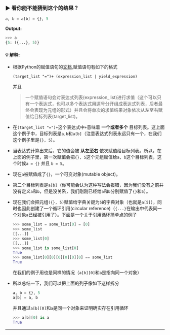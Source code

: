 ### ▶ 看你能不能猜到这个的结果？

```py
a, b = a[b] = {}, 5
```

**Output:**
```py
>>> a
{5: ({...}, 5)}
```

#### :bulb: 解释:

* 根据Python的赋值语句的[文档](https://docs.python.org/3.7/reference/simple_stmts.html#assignment-statements),赋值语句有如下的格式
  ```
  (target_list "=")+ (expression_list | yield_expression)
  ```
  并且
  > 一个赋值语句会对表达式列表(expression_list)进行求值（这个可以只有一个表达式，也可以多个表达式用逗号分开组成表达式列表，后者最终会表现为元组的形式）并且会将单次的求值结果对象依次从左至右赋值给目标列表(target_list)。

* 在`(target_list "=")+`这个表达式中`+`意味着 **一个或者多个** 目标列表。这上面这个例子中，目标列表是`a,b`和`a[b]`（注意表达式列表永远只有一个，在我们这个例子里是`{}, 5`）。

* 当表达式计算出来后，它的值会被 **从左至右** 依次赋值给目标列表。所以，在上面的例子里，第一次赋值会把`{}, 5`这个元组赋值给`a, b`这个目标列表，这个时候`a = {}` 并且 `b = 5`。

* 现在`a`被赋值成了`{}`，一个可变对象(mutable object)。

* 第二个目标列表是`a[b]`（你可能会认为这种写法会报错，因为我们没有之前并没有定义`a`和`b`，但是没关系，我们刚刚已经给`a`和`b`分别赋值了`{}`和`5`）。

* 现在我们会把元组`({}, 5)`赋值给字典关键为`5`的字典对象（也就是`a[5]`），同时也因此创建了一个循环引用(circular reference)（`{...}`在输出中代表同一个对象`a`已经被引用了）。下面是一个关于引用循环简单点的例子

  ```py
  >>> some_list = some_list[0] = [0]
  >>> some_list
  [[...]]
  >>> some_list[0]
  [[...]]
  >>> some_list is some_list[0]
  True
  >>> some_list[0][0][0][0][0][0] == some_list
  True
  ```
  在我们的例子用也是同样的情况（`a[b][0]`和`a`是指向同一个对象）

* 所以总结一下，我们可以把上面的列子像如下这样拆分
  ```py
  a, b = {}, 5
  a[b] = a, b
  ```
  并且通过`a[b][0]`和`a`是同一个对象来证明确实存在引用循环
  ```py
  >>> a[b][0] is a
  True
  ```

---